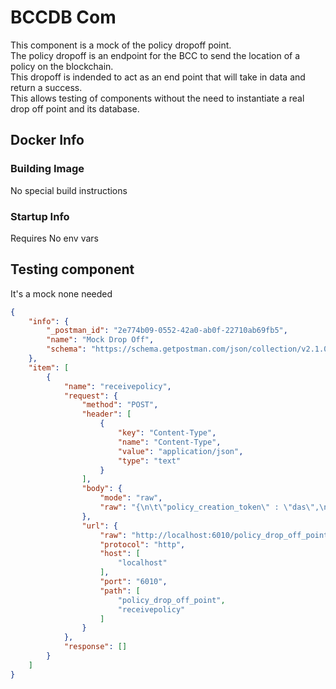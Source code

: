 # BCCDB Com

This component is a mock of the policy dropoff point.  
The policy dropoff is an endpoint for the BCC to send the location of a policy on the blockchain.  
This dropoff is indended to act as an end point that will take in data and return a success.  
This allows testing of components without the need to instantiate a real drop off point and its database.  

## Docker Info

### Building Image
No special build instructions

### Startup Info
Requires No env vars

## Testing component

It's a mock none needed
```json
{
	"info": {
		"_postman_id": "2e774b09-0552-42a0-ab0f-22710ab69fb5",
		"name": "Mock Drop Off",
		"schema": "https://schema.getpostman.com/json/collection/v2.1.0/collection.json"
	},
	"item": [
		{
			"name": "receivepolicy",
			"request": {
				"method": "POST",
				"header": [
					{
						"key": "Content-Type",
						"name": "Content-Type",
						"value": "application/json",
						"type": "text"
					}
				],
				"body": {
					"mode": "raw",
					"raw": "{\n\t\"policy_creation_token\" : \"das\",\n\t\"policy_blockchain_location\" : \"kaptal\"\n}"
				},
				"url": {
					"raw": "http://localhost:6010/policy_drop_off_point/receivepolicy",
					"protocol": "http",
					"host": [
						"localhost"
					],
					"port": "6010",
					"path": [
						"policy_drop_off_point",
						"receivepolicy"
					]
				}
			},
			"response": []
		}
	]
}
```